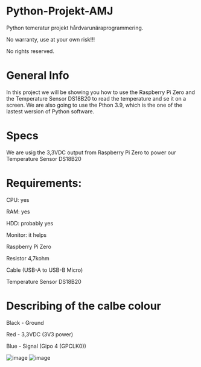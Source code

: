 # Python-Projekt-AMJ
Python temeratur projekt hårdvarunäraprogrammering.

No warranty, use at your own risk!!!

No rights reserved.

# General Info
In this project we will be showing you how to use the Raspberry Pi Zero and the Temperature Sensor DS18B20 to read the temperature and se it on a screen. We are also going to use the Pthon 3.9, which is the one of the lastest wersion of Python software.

# Specs
We are usig the 3,3VDC output from Raspberry Pi Zero to power our Temperature Sensor DS18B20

# Requirements:

CPU: yes

RAM: yes

HDD: probably yes

Monitor: it helps

Raspberry Pi Zero

Resistor 4,7kohm

Cable (USB-A to USB-B Micro) 

Temperature Sensor DS18B20

# Describing of the calbe colour
Black - Ground

Red - 3,3VDC (3V3 power)

Blue - Signal (Gipo 4 (GPCLK0))

![image](https://user-images.githubusercontent.com/89801012/136822043-9c113cfb-48aa-455a-9c81-807e81f07968.png)
![image](https://user-images.githubusercontent.com/89801012/136826972-e9751ea3-d26f-4e75-8767-9b3e3461e4ec.png)
